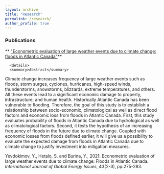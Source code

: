 ```yaml
---
layout: archive
title: "Research"
permalink: /research/
author_profile: true
---
```


### Publications

** ["Econometric evaluation of large weather events due to climate change: floods in Atlantic Canada"](https://www.inderscienceonline.com/doi/abs/10.1504/IJGEI.2021.115149)**

      <details>
      <summary>Abstract</summary>
Climate change increases frequency of large weather events such as floods, storm surges, cyclones, hurricanes, high-speed winds, thunderstorms, snowstorms, blizzards, extreme temperatures, and others. All these events lead to a significant economic damage to property, infrastructure, and human health. Historically Atlantic Canada has been vulnerable to flooding. Therefore, the goal of this study is to establish a relationship between socio-economic, climatological as well as direct flood factors and economic loss from floods in Atlantic Canada. First, this study evaluates probability of floods in Atlantic Canada due to hydrological as well as climatological factors. Second, it tests the hypothesis of an increasing frequency of floods in the future due to climate change. Coupled with economic losses from floods defined earlier, it will give us a possibility to evaluate the expected damage from floods in Atlantic Canada due to climate change to justify investment into mitigation measures.
      </details>  

Yevdokimov, Y., Hetalo, S. and Burina, Y., 2021. Econometric evaluation of large weather events due to climate change: Floods in Atlantic Canada. _International Journal of Global Energy Issues_, 43(2-3), pp.275-283.
